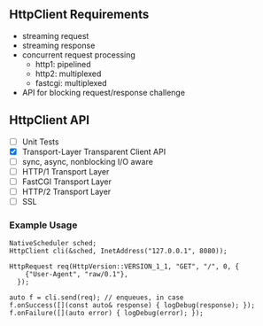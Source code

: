 ## HttpClient Requirements

- streaming request
- streaming response
- concurrent request processing
  - http1: pipelined
  - http2: multiplexed
  - fastcgi: multiplexed
- API for blocking request/response challenge

## HttpClient API

- [ ] Unit Tests
- [x] Transport-Layer Transparent Client API
- [ ] sync, async, nonblocking I/O aware
- [ ] HTTP/1 Transport Layer
- [ ] FastCGI Transport Layer
- [ ] HTTP/2 Transport Layer
- [ ] SSL

### Example Usage

```
NativeScheduler sched;
HttpClient cli(&sched, InetAddress("127.0.0.1", 8080));

HttpRequest req(HttpVersion::VERSION_1_1, "GET", "/", 0, {
    {"User-Agent", "raw/0.1"},
  });

auto f = cli.send(req); // enqueues, in case
f.onSuccess([](const auto& response) { logDebug(response); });
f.onFailure([](auto error) { logDebug(error); });

